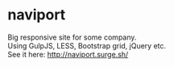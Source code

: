 # naviport
Big responsive site for some company. <br>
Using GulpJS, LESS, Bootstrap grid, jQuery etc. <br>
See it here: http://naviport.surge.sh/
